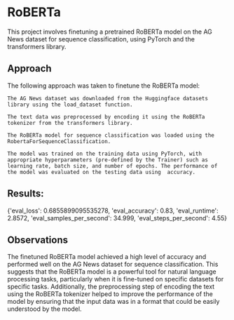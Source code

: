 # RoBERTa

This project involves finetuning a pretrained RoBERTa model on the AG News dataset for sequence classification, using PyTorch and the transformers library.

## Approach

The following approach was taken to finetune the RoBERTa model:

    The AG News dataset was downloaded from the Huggingface datasets library using the load_dataset function.

    The text data was preprocessed by encoding it using the RoBERTa tokenizer from the transformers library. 

    The RoBERTa model for sequence classification was loaded using the RobertaForSequenceClassification.

    The model was trained on the training data using PyTorch, with appropriate hyperparameters (pre-defined by the Trainer) such as learning rate, batch size, and number of epochs. The performance of the model was evaluated on the testing data using  accuracy.
    
## Results:
{'eval_loss': 0.6855899095535278,
 'eval_accuracy': 0.83,
 'eval_runtime': 2.8572,
 'eval_samples_per_second': 34.999,
 'eval_steps_per_second': 4.55}
 
 
## Observations

The finetuned RoBERTa model achieved a high level of accuracy and performed well on the AG News dataset for sequence classification. This suggests that the RoBERTa model is a powerful tool for natural language processing tasks, particularly when it is fine-tuned on specific datasets for specific tasks. Additionally, the preprocessing step of encoding the text using the RoBERTa tokenizer helped to improve the performance of the model by ensuring that the input data was in a format that could be easily understood by the model.
